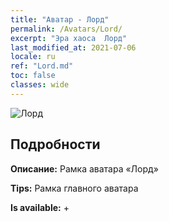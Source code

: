 ```yaml
---
title: "Аватар - Лорд"
permalink: /Avatars/Lord/
excerpt: "Эра хаоса  Лорд"
last_modified_at: 2021-07-06
locale: ru
ref: "Lord.md"
toc: false
classes: wide
---
```

 ![Лорд](/images/a/bg_head_mainView.png)

## Подробности

 **Описание:** Рамка аватара «Лорд» 

 **Tips:** Рамка главного аватара 

 **Is available:**  + 

